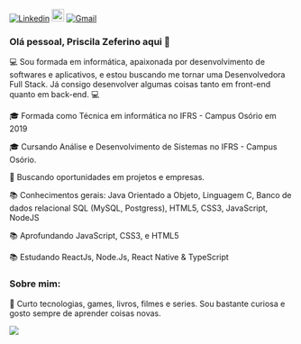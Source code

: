 [![Linkedin](https://img.shields.io/badge/-LinkedIn-blue?style=flat&logo=Linkedin&logoColor=white)]( linkedin.com/in/priscila-zeferino-594b5b175)
[<img src="https://img.shields.io/github/followers/PriscilaZeferino?label=follow&style=social" height="22" title="Follow me" />](https://github.com/PriscilaZeferino) 
[![Gmail](https://img.shields.io/badge/-Gmail-c14438?style=flat&logo=Gmail&logoColor=white)](mailto:priscila.zeferino23@gmail.com)

### Olá pessoal, Priscila Zeferino aqui 👋

<!--
**PriscilaZeferino/PriscilaZeferino** is a ✨ _special_ ✨ repository because its `README.md` (this file) appears on your GitHub profile.

- 🔭 I’m currently working on ...
- 🌱 I’m currently learning ...
- 👯 I’m looking to collaborate on ...
- 🤔 I’m looking for help with ...
- 💬 Ask me about ...
- 📫 How to reach me: ...
- 😄 Pronouns: ...
- ⚡ Fun fact: ...
-->

:computer: Sou formada em informática, apaixonada por desenvolvimento de softwares e aplicativos, e estou buscando me tornar uma Desenvolvedora Full Stack. Já consigo desenvolver algumas coisas tanto em front-end quanto em back-end. :computer:

:mortar_board: Formada como Técnica em informática no IFRS - Campus Osório em 2019

:mortar_board: Cursando Análise e Desenvolvimento de Sistemas no IFRS - Campus Osório.

:office: Buscando oportunidades em projetos e empresas.

:books: Conhecimentos gerais: Java Orientado a Objeto, Linguagem C, Banco de dados relacional SQL (MySQL, Postgress), HTML5, CSS3, JavaScript, NodeJS

:books: Aprofundando JavaScript, CSS3, e HTML5

:books: Estudando ReactJs, Node.Js, React Native & TypeScript

### Sobre mim:

💬 Curto tecnologias, games, livros, filmes e series. Sou bastante curiosa e gosto sempre de aprender coisas novas.

 <a><img src="https://github-readme-stats.vercel.app/api?username=priscilazeferino&show_icons=true&theme=purple" /></a>

